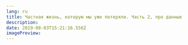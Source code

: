 ```yaml
---
lang: ru
title: Частная жизнь, которую мы уже потеряли. Часть 2, про данные
description: 
date: 2019-08-03T15:21:16.556Z
imagePreview: 
---
```

